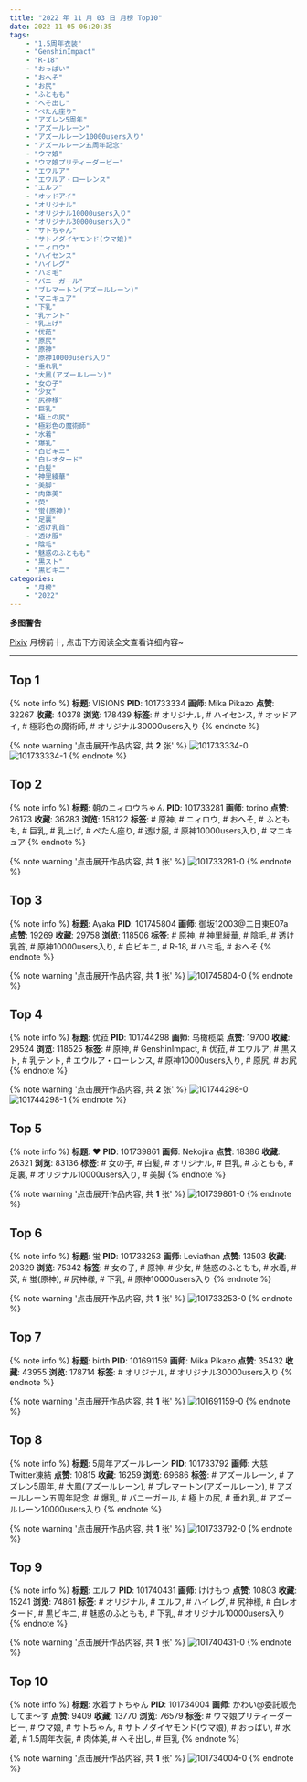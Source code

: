```yaml
---
title: "2022 年 11 月 03 日 月榜 Top10"
date: 2022-11-05 06:20:35
tags:
    - "1.5周年衣装"
    - "GenshinImpact"
    - "R-18"
    - "おっぱい"
    - "おへそ"
    - "お尻"
    - "ふともも"
    - "へそ出し"
    - "ぺたん座り"
    - "アズレン5周年"
    - "アズールレーン"
    - "アズールレーン10000users入り"
    - "アズールレーン五周年記念"
    - "ウマ娘"
    - "ウマ娘プリティーダービー"
    - "エウルア"
    - "エウルア・ローレンス"
    - "エルフ"
    - "オッドアイ"
    - "オリジナル"
    - "オリジナル10000users入り"
    - "オリジナル30000users入り"
    - "サトちゃん"
    - "サトノダイヤモンド(ウマ娘)"
    - "ニィロウ"
    - "ハイセンス"
    - "ハイレグ"
    - "ハミ毛"
    - "バニーガール"
    - "ブレマートン(アズールレーン)"
    - "マニキュア"
    - "下乳"
    - "乳テント"
    - "乳上げ"
    - "优菈"
    - "原尻"
    - "原神"
    - "原神10000users入り"
    - "垂れ乳"
    - "大鳳(アズールレーン)"
    - "女の子"
    - "少女"
    - "尻神様"
    - "巨乳"
    - "極上の尻"
    - "極彩色の魔術師"
    - "水着"
    - "爆乳"
    - "白ビキニ"
    - "白レオタード"
    - "白髪"
    - "神里綾華"
    - "美脚"
    - "肉体美"
    - "荧"
    - "蛍(原神)"
    - "足裏"
    - "透け乳首"
    - "透け服"
    - "陰毛"
    - "魅惑のふともも"
    - "黒スト"
    - "黒ビキニ"
categories:
    - "月榜"
    - "2022"
---
```


<i class="fa fa-triangle-exclamation"></i>**多图警告**<i class="fa fa-triangle-exclamation"></i>

[Pixiv](https://www.pixiv.net/) 月榜前十, 点击下方阅读全文查看详细内容~

<!-- more -->

---

## Top 1

{% note info %}
**标题**: VISIONS
**PID**: 101733334 **画师**: Mika Pikazo
**点赞**: 32267 **收藏**: 40378 **浏览**: 178439
**标签**: # オリジナル, # ハイセンス, # オッドアイ, # 極彩色の魔術師, # オリジナル30000users入り
{% endnote %}

{% note warning '点击展开作品内容, 共 **2** 张' %}
![101733334-0](https://i.pixiv.re/img-original/img/2022/10/07/00/00/13/101733334_p0.png)
![101733334-1](https://i.pixiv.re/img-original/img/2022/10/07/00/00/13/101733334_p1.png)
{% endnote %}

## Top 2

{% note info %}
**标题**: 朝のニィロウちゃん
**PID**: 101733281 **画师**: torino
**点赞**: 26173 **收藏**: 36283 **浏览**: 158122
**标签**: # 原神, # ニィロウ, # おへそ, # ふともも, # 巨乳, # 乳上げ, # ぺたん座り, # 透け服, # 原神10000users入り, # マニキュア
{% endnote %}

{% note warning '点击展开作品内容, 共 **1** 张' %}
![101733281-0](https://i.pixiv.re/img-original/img/2022/10/07/10/03/57/101733281_p0.jpg)
{% endnote %}

## Top 3

{% note info %}
**标题**: Ayaka
**PID**: 101745804 **画师**: 御坂12003@二日東E07a
**点赞**: 19269 **收藏**: 29758 **浏览**: 118506
**标签**: # 原神, # 神里綾華, # 陰毛, # 透け乳首, # 原神10000users入り, # 白ビキニ, # R-18, # ハミ毛, # おへそ
{% endnote %}

{% note warning '点击展开作品内容, 共 **1** 张' %}
![101745804-0](https://i.pixiv.re/img-original/img/2022/10/07/17/40/41/101745804_p0.jpg)
{% endnote %}

## Top 4

{% note info %}
**标题**: 优菈
**PID**: 101744298 **画师**: 乌橄榄菜
**点赞**: 19700 **收藏**: 29524 **浏览**: 118525
**标签**: # 原神, # GenshinImpact, # 优菈, # エウルア, # 黒スト, # 乳テント, # エウルア・ローレンス, # 原神10000users入り, # 原尻, # お尻
{% endnote %}

{% note warning '点击展开作品内容, 共 **2** 张' %}
![101744298-0](https://i.pixiv.re/img-original/img/2022/10/07/16/09/36/101744298_p0.jpg)
![101744298-1](https://i.pixiv.re/img-original/img/2022/10/07/16/09/36/101744298_p1.jpg)
{% endnote %}

## Top 5

{% note info %}
**标题**: ♥
**PID**: 101739861 **画师**: Nekojira
**点赞**: 18386 **收藏**: 26321 **浏览**: 83136
**标签**: # 女の子, # 白髪, # オリジナル, # 巨乳, # ふともも, # 足裏, # オリジナル10000users入り, # 美脚
{% endnote %}

{% note warning '点击展开作品内容, 共 **1** 张' %}
![101739861-0](https://i.pixiv.re/img-original/img/2022/10/07/09/43/14/101739861_p0.jpg)
{% endnote %}

## Top 6

{% note info %}
**标题**: 蛍
**PID**: 101733253 **画师**: Leviathan
**点赞**: 13503 **收藏**: 20329 **浏览**: 75342
**标签**: # 女の子, # 原神, # 少女, # 魅惑のふともも, # 水着, # 荧, # 蛍(原神), # 尻神様, # 下乳, # 原神10000users入り
{% endnote %}

{% note warning '点击展开作品内容, 共 **1** 张' %}
![101733253-0](https://i.pixiv.re/img-original/img/2022/10/07/00/00/02/101733253_p0.png)
{% endnote %}

## Top 7

{% note info %}
**标题**: birth
**PID**: 101691159 **画师**: Mika Pikazo
**点赞**: 35432 **收藏**: 43955 **浏览**: 178714
**标签**: # オリジナル, # オリジナル30000users入り
{% endnote %}

{% note warning '点击展开作品内容, 共 **1** 张' %}
![101691159-0](https://i.pixiv.re/img-original/img/2022/10/05/00/00/16/101691159_p0.png)
{% endnote %}

## Top 8

{% note info %}
**标题**: 5周年アズールレーン
**PID**: 101733792 **画师**: 大慈　Twitter凍結
**点赞**: 10815 **收藏**: 16259 **浏览**: 69686
**标签**: # アズールレーン, # アズレン5周年, # 大鳳(アズールレーン), # ブレマートン(アズールレーン), # アズールレーン五周年記念, # 爆乳, # バニーガール, # 極上の尻, # 垂れ乳, # アズールレーン10000users入り
{% endnote %}

{% note warning '点击展开作品内容, 共 **1** 张' %}
![101733792-0](https://i.pixiv.re/img-original/img/2022/10/07/00/11/30/101733792_p0.jpg)
{% endnote %}

## Top 9

{% note info %}
**标题**: エルフ
**PID**: 101740431 **画师**: けけもつ
**点赞**: 10803 **收藏**: 15241 **浏览**: 74861
**标签**: # オリジナル, # エルフ, # ハイレグ, # 尻神様, # 白レオタード, # 黒ビキニ, # 魅惑のふともも, # 下乳, # オリジナル10000users入り
{% endnote %}

{% note warning '点击展开作品内容, 共 **1** 张' %}
![101740431-0](https://i.pixiv.re/img-original/img/2022/10/07/10/42/04/101740431_p0.jpg)
{% endnote %}

## Top 10

{% note info %}
**标题**: 水着サトちゃん
**PID**: 101734004 **画师**: かわい@委託販売してま～す
**点赞**: 9409 **收藏**: 13770 **浏览**: 76579
**标签**: # ウマ娘プリティーダービー, # ウマ娘, # サトちゃん, # サトノダイヤモンド(ウマ娘), # おっぱい, # 水着, # 1.5周年衣装, # 肉体美, # へそ出し, # 巨乳
{% endnote %}

{% note warning '点击展开作品内容, 共 **1** 张' %}
![101734004-0](https://i.pixiv.re/img-original/img/2022/10/07/00/18/34/101734004_p0.jpg)
{% endnote %}
